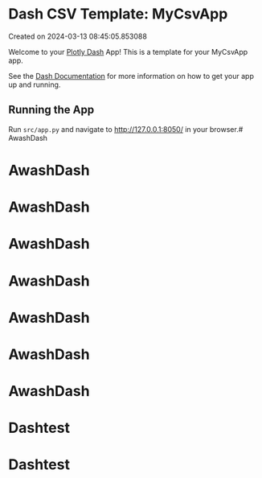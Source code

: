 # Dash CSV Template: MyCsvApp

Created on 2024-03-13 08:45:05.853088

Welcome to your [Plotly Dash](https://plotly.com/dash/) App! This is a template for your MyCsvApp app.

See the [Dash Documentation](https://dash.plotly.com/introduction) for more information on how to get your app up and running.

## Running the App

Run `src/app.py` and navigate to http://127.0.0.1:8050/ in your browser.# AwashDash
# AwashDash
# AwashDash
# AwashDash
# AwashDash
# AwashDash
# AwashDash
# AwashDash
# Dashtest
# Dashtest
